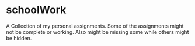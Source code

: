 # schoolWork
A Collection of my personal assignments. Some of the assignments might not be complete or working. Also might be missing some while others might be hidden.
